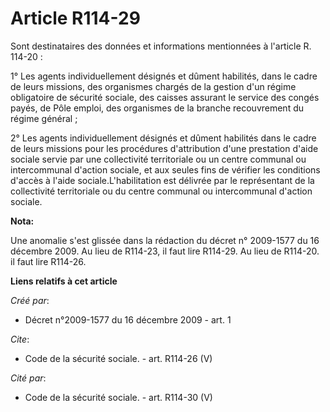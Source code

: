 # Article R114-29

Sont destinataires des données et informations mentionnées à l'article R. 114-20 : 

1° Les agents individuellement désignés et dûment habilités, dans le cadre de leurs missions, des organismes chargés de la
gestion d'un régime obligatoire de sécurité sociale, des caisses assurant le service des congés payés, de Pôle emploi, des
organismes de la branche recouvrement du régime général ; 

2° Les agents individuellement désignés et dûment habilités dans le cadre de leurs missions pour les procédures d'attribution
d'une prestation d'aide sociale servie par une collectivité territoriale ou un centre communal ou intercommunal d'action
sociale, et aux seules fins de vérifier les conditions d'accès à l'aide sociale.L'habilitation est délivrée par le
représentant de la collectivité territoriale ou du centre communal ou intercommunal d'action sociale.

**Nota:**

Une anomalie s'est glissée dans la rédaction du décret n° 2009-1577 du 16 décembre 2009. Au lieu de R114-23, il faut lire
R114-29. Au lieu de R114-20. il faut lire R114-26.

**Liens relatifs à cet article**

_Créé par_:

  - Décret n°2009-1577 du 16 décembre 2009 - art. 1

_Cite_:

  - Code de la sécurité sociale. - art. R114-26 (V)

_Cité par_:

  - Code de la sécurité sociale. - art. R114-30 (V)
